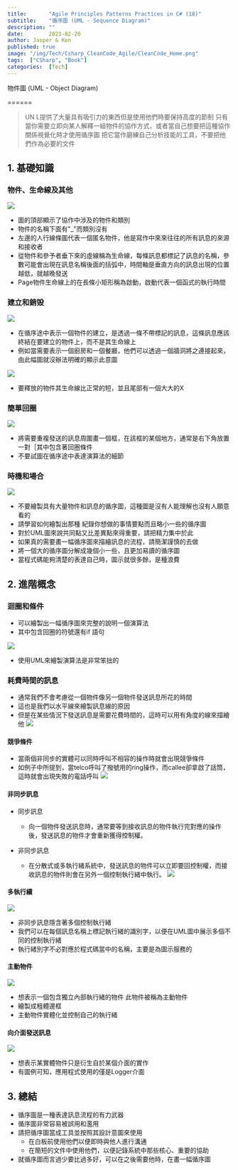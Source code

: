 ```yaml
---
title:       "Agile Principles Patterns Practices in C# (18)"
subtitle:    "循序圖 (UML - Sequence Diagram)"
description: ""
date:        2023-02-20
author: Jasper & Ken
published: true
image: "/img/Tech/Csharp_CleanCode_Agile/CleanCode_Home.png"
tags:  ["CSharp", "Book"]
categories:  [Tech]
---
```


物件圖 (UML - Object Diagram)

======
> UN L提供了大量具有吸引力的東西但是使用他們時要保持高度的節制
> 只有當你需要立即向某人解釋一組物件的協作方式，或者當自己想要把這種協作關係視覺化時才使用循序圖
> 把它當作磨練自己分析技能的工具，不要把他們作為必要的文件

## 1. 基礎知識

### 物件、生命線及其他
![](/img/Tech/Csharp_CleanCode_Agile/Chapter18_SequenceDiagram/18_1.png)
* 圖的頂部顯示了協作中涉及的物件和類別
* 物件的名稱下面有"_"而類別沒有
* 左邊的人行線條圖代表一個匿名物件，他是寫作中來來往往的所有訊息的來源和接收者
* 從物件和參予者垂下來的虛線稱為生命線，每條訊息都標記了訊息的名稱，參數可能會出現在訊息名稱後面的括弧中，時間軸是垂直方向的訊息出現的位置越低，就越晚發送
* Page物件生命線上的在長條小矩形稱為啟動，啟動代表一個函式的執行時間

### 建立和銷毁
![](/img/Tech/Csharp_CleanCode_Agile/Chapter18_SequenceDiagram/18_2.png)

* 在循序途中表示一個物件的建立，是透過一條不帶標記的訊息，這條訊息應該終結在要建立的物件上，而不是其生命線上
* 例如當需要表示一個廚房和一個餐廳，他們可以透過一個牆洞將之連接起來，由此幅圖就沒辦法明確的顯示此意圖

![](/img/Tech/Csharp_CleanCode_Agile/Chapter18_SequenceDiagram/18_3.png)
* 要釋放的物件其生命線比正常的短，並且尾部有一個大大的X

### 簡單回圈

![](/img/Tech/Csharp_CleanCode_Agile/Chapter18_SequenceDiagram/18_4.png)
* 將需要重複發送的訊息周圍畫一個框，在該框的某個地方，通常是右下角放置一對［其中包含著回圈條件
* 不要試圖在循序途中表達演算法的細節

### 時機和場合

![](/img/Tech/Csharp_CleanCode_Agile/Chapter18_SequenceDiagram/18_5.png)
* 不要繪製具有大量物件和訊息的循序圖，這種圖是沒有人能理解也沒有人願意看的
* 請學習如何繪製出那種 紀錄你想做的事情要點而且略小一些的循序圖
* 對於UML圖來說共同點又比差異點來得重要，請把精力集中於此
* 如果真的需要畫一幅循序圖來描繪訊息的流程，請簡潔謹慎的去做
* 將一個大的循序圖分解成幾個小一些，且更加易讀的循序圖
* 當程式碼能夠清楚的表達自己時，圖示就很多餘，是種浪費


## 2. 進階概念

### 迴圈和條件

* 可以繪製出一幅循序圖來完整的說明一個演算法
* 其中包含回圈的符號還有if 語句

![](/img/Tech/Csharp_CleanCode_Agile/Chapter18_SequenceDiagram/18_8.png)
* 使用UML來繪製演算法是非常笨拙的

### 耗費時間的訊息
* 通常我們不會考慮從一個物件像另一個物件發送訊息所花的時間
* 這也是我們以水平線來繪製訊息線的原因
* 但是在某些情況下發送訊息是需要花費時間的，這時可以用有角度的線來描繪他
![](/img/Tech/Csharp_CleanCode_Agile/Chapter18_SequenceDiagram/18_9.png)

#### 競爭條件

* 當兩個非同步的實體可以同時呼叫不相容的操作時就會出現競爭條件
* 如例子中所提到，當telco呼叫了撥號用的ring操作，而callee卻拿啟了話筒，這時就會出現失敗的電話呼叫
![](/img/Tech/Csharp_CleanCode_Agile/Chapter18_SequenceDiagram/18_10.png)

#### 非同步訊息

* 同步訊息
	* 向一個物件發送訊息時，通常要等到接收訊息的物件執行完對應的操作後，發送訊息的物件才會重新獲得控制權。

* 非同步訊息
	* 在分散式或多執行緒系統中，發送訊息的物件可以立即要回控制權，而接收訊息的物件則會在另外一個控制執行緒中執行。
	![](/img/Tech/Csharp_CleanCode_Agile/Chapter18_SequenceDiagram/18_11.png)

#### 多執行續
![](/img/Tech/Csharp_CleanCode_Agile/Chapter18_SequenceDiagram/18_13.png)

* 非同步訊息隱含著多個控制執行緒
* 我們可以在每個訊息名稱上標記執行緒的識別字，以便在UML圖中展示多個不同的控制執行緒
* 執行緒別字不必對應於程式碼當中的名稱，主要是為圖示服務的

#### 主動物件

![](/img/Tech/Csharp_CleanCode_Agile/Chapter18_SequenceDiagram/18_14.png)

* 想表示一個包含獨立內部執行緒的物件 此物件被稱為主動物件
* 繪製成粗體邊框
* 主動物件實體化並控制自己的執行緒

#### 向介面發送訊息

![](/img/Tech/Csharp_CleanCode_Agile/Chapter18_SequenceDiagram/18_16.png)

* 想表示某實體物件只是衍生自於某個介面的實作
* 有圖例可知，應用程式使用的僅是Logger介面

## 3. 總結

* 循序圖是一種表達訊息流程的有力武器
* 循序圖非常容易被誤用和濫用
* 請把循序圖當成工具並按照其設計意圖來使用
	* 在白板前使用他們以便即時與他人進行溝通
	* 在簡短的文件中使用他們，以便記錄系統中那些核心、重要的協助
* 就循序圖而言過少要比過多好，可以在之後需要他時，在畫一幅循序圖
